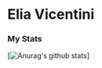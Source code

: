 # Elia Vicentini

### My Stats

[![Anurag's github stats](https://github-readme-stats.vercel.app/api?username=IlVice26&theme=nord&show_icons=true)]
